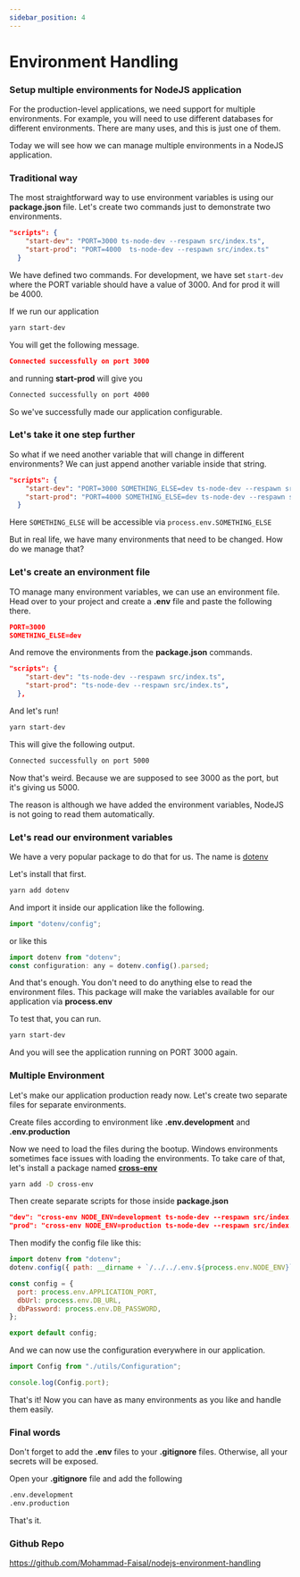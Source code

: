 ```yaml
---
sidebar_position: 4
---
```


# Environment Handling

### Setup multiple environments for NodeJS application

For the production-level applications, we need support for multiple environments. For example, you will need to use different databases for different environments. There are many uses, and this is just one of them.

Today we will see how we can manage multiple environments in a NodeJS application.

### Traditional way

The most straightforward way to use environment variables is using our **package.json** file.
Let's create two commands just to demonstrate two environments.

```json
"scripts": {
    "start-dev": "PORT=3000 ts-node-dev --respawn src/index.ts",
    "start-prod": "PORT=4000  ts-node-dev --respawn src/index.ts"
  }
```

We have defined two commands. For development, we have set `start-dev` where the PORT variable should have a value of 3000. And for prod it will be 4000.

If we run our application

```sh
yarn start-dev
```

You will get the following message.

```JSON
Connected successfully on port 3000
```

and running **start-prod** will give you

```sh
Connected successfully on port 4000
```

So we've successfully made our application configurable.

### Let's take it one step further

So what if we need another variable that will change in different environments? We can just append another variable inside that string.

```json
"scripts": {
    "start-dev": "PORT=3000 SOMETHING_ELSE=dev ts-node-dev --respawn src/index.ts",
    "start-prod": "PORT=4000 SOMETHING_ELSE=dev ts-node-dev --respawn src/index.ts"
  }
```

Here `SOMETHING_ELSE` will be accessible via `process.env.SOMETHING_ELSE`

But in real life, we have many environments that need to be changed. How do we manage that?

### Let's create an environment file

TO manage many environment variables, we can use an environment file. Head over to your project and create a **.env** file and paste the following there.

```json
PORT=3000
SOMETHING_ELSE=dev
```

And remove the environments from the **package.json** commands.

```json
"scripts": {
    "start-dev": "ts-node-dev --respawn src/index.ts",
    "start-prod": "ts-node-dev --respawn src/index.ts",
  },
```

And let's run!

```sh
yarn start-dev
```

This will give the following output.

```sh
Connected successfully on port 5000
```

Now that's weird. Because we are supposed to see 3000 as the port, but it's giving us 5000.

The reason is although we have added the environment variables, NodeJS is not going to read them automatically.

### Let's read our environment variables

We have a very popular package to do that for us. The name is [dotenv](https://www.npmjs.com/package/dotenv)

Let's install that first.

```sh
yarn add dotenv
```

And import it inside our application like the following.

```js
import "dotenv/config";
```

or like this

```js
import dotenv from "dotenv";
const configuration: any = dotenv.config().parsed;
```

And that's enough. You don't need to do anything else to read the environment files. This package will make the variables available for our application via **process.env**

To test that, you can run.

```sh
yarn start-dev
```

And you will see the application running on PORT 3000 again.

### Multiple Environment

Let's make our application production ready now. Let's create two separate files for separate environments.

Create files according to environment like **.env.development** and **.env.production**

Now we need to load the files during the bootup. Windows environments sometimes face issues with loading the environments. To take care of that, let's install a package named [**cross-env** ](https://www.npmjs.com/package/cross-env)

```sh
yarn add -D cross-env
```

Then create separate scripts for those inside **package.json**

```json
"dev": "cross-env NODE_ENV=development ts-node-dev --respawn src/index.ts",
"prod": "cross-env NODE_ENV=production ts-node-dev --respawn src/index.ts",
```

Then modify the config file like this:

```js
import dotenv from "dotenv";
dotenv.config({ path: __dirname + `/../../.env.${process.env.NODE_ENV}` }); // change according to your need

const config = {
  port: process.env.APPLICATION_PORT,
  dbUrl: process.env.DB_URL,
  dbPassword: process.env.DB_PASSWORD,
};

export default config;
```

And we can now use the configuration everywhere in our application.

```js
import Config from "./utils/Configuration";

console.log(Config.port);
```

That's it! Now you can have as many environments as you like and handle them easily.

### Final words

Don't forget to add the **.env** files to your **.gitignore** files. Otherwise, all your secrets will be exposed.

Open your **.gitignore** file and add the following

```sh
.env.development
.env.production
```

That's it.

### Github Repo

https://github.com/Mohammad-Faisal/nodejs-environment-handling

